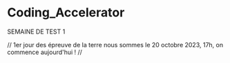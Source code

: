 # Coding_Accelerator
SEMAINE DE TEST 1 

// 1er jour des épreuve de la terre nous sommes le 20 octobre 2023, 17h, on commence aujourd'hui !
//
